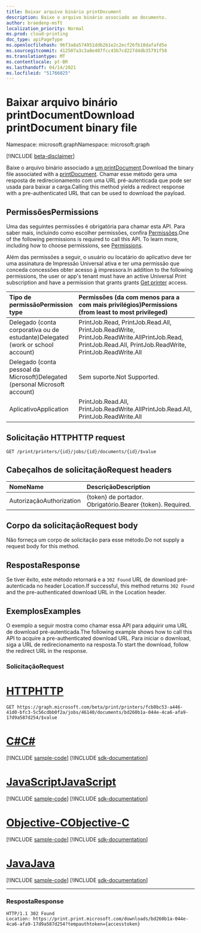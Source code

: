 ```yaml
---
title: Baixar arquivo binário printDocument
description: Baixe o arquivo binário associado ao documento.
author: braedenp-msft
localization_priority: Normal
ms.prod: cloud-printing
doc_type: apiPageType
ms.openlocfilehash: 96f3a8a574951ddb2b1e2c2ecf26fb18dafafd5e
ms.sourcegitcommit: 412507a3c3a8e407fcc43b7cd227d4db35791f58
ms.translationtype: MT
ms.contentlocale: pt-BR
ms.lasthandoff: 04/14/2021
ms.locfileid: "51766025"
---
```

# <a name="download-printdocument-binary-file"></a><span data-ttu-id="f1971-103">Baixar arquivo binário printDocument</span><span class="sxs-lookup"><span data-stu-id="f1971-103">Download printDocument binary file</span></span>

<span data-ttu-id="f1971-104">Namespace: microsoft.graph</span><span class="sxs-lookup"><span data-stu-id="f1971-104">Namespace: microsoft.graph</span></span>

[!INCLUDE [beta-disclaimer](../../includes/beta-disclaimer.md)]

<span data-ttu-id="f1971-105">Baixe o arquivo binário associado a [um printDocument](../resources/printdocument.md).</span><span class="sxs-lookup"><span data-stu-id="f1971-105">Download the binary file associated with a [printDocument](../resources/printdocument.md).</span></span> <span data-ttu-id="f1971-106">Chamar esse método gera uma resposta de redirecionamento com uma URL pré-autenticada que pode ser usada para baixar a carga.</span><span class="sxs-lookup"><span data-stu-id="f1971-106">Calling this method yields a redirect response with a pre-authenticated URL that can be used to download the payload.</span></span>

## <a name="permissions"></a><span data-ttu-id="f1971-107">Permissões</span><span class="sxs-lookup"><span data-stu-id="f1971-107">Permissions</span></span>
<span data-ttu-id="f1971-p102">Uma das seguintes permissões é obrigatória para chamar esta API. Para saber mais, incluindo como escolher permissões, confira [Permissões](/graph/permissions-reference).</span><span class="sxs-lookup"><span data-stu-id="f1971-p102">One of the following permissions is required to call this API. To learn more, including how to choose permissions, see [Permissions](/graph/permissions-reference).</span></span>

<span data-ttu-id="f1971-110">Além das permissões a seguir, o usuário ou locatário do aplicativo deve ter uma assinatura de Impressão Universal ativa e ter uma permissão que conceda concessões obter acesso [à](printer-get.md) impressora.</span><span class="sxs-lookup"><span data-stu-id="f1971-110">In addition to the following permissions, the user or app's tenant must have an active Universal Print subscription and have a permission that grants grants [Get printer](printer-get.md) access.</span></span>

| <span data-ttu-id="f1971-111">Tipo de permissão</span><span class="sxs-lookup"><span data-stu-id="f1971-111">Permission type</span></span>                        | <span data-ttu-id="f1971-112">Permissões (da com menos para a com mais privilégios)</span><span class="sxs-lookup"><span data-stu-id="f1971-112">Permissions (from least to most privileged)</span></span>                  |
| :------------------------------------- | :----------------------------------------------------------- |
| <span data-ttu-id="f1971-113">Delegado (conta corporativa ou de estudante)</span><span class="sxs-lookup"><span data-stu-id="f1971-113">Delegated (work or school account)</span></span>     | <span data-ttu-id="f1971-114">PrintJob.Read, PrintJob.Read.All, PrintJob.ReadWrite, PrintJob.ReadWrite.All</span><span class="sxs-lookup"><span data-stu-id="f1971-114">PrintJob.Read, PrintJob.Read.All, PrintJob.ReadWrite, PrintJob.ReadWrite.All</span></span> |
| <span data-ttu-id="f1971-115">Delegado (conta pessoal da Microsoft)</span><span class="sxs-lookup"><span data-stu-id="f1971-115">Delegated (personal Microsoft account)</span></span> | <span data-ttu-id="f1971-116">Sem suporte.</span><span class="sxs-lookup"><span data-stu-id="f1971-116">Not Supported.</span></span>                                               |
| <span data-ttu-id="f1971-117">Aplicativo</span><span class="sxs-lookup"><span data-stu-id="f1971-117">Application</span></span>                            | <span data-ttu-id="f1971-118">PrintJob.Read.All, PrintJob.ReadWrite.All</span><span class="sxs-lookup"><span data-stu-id="f1971-118">PrintJob.Read.All, PrintJob.ReadWrite.All</span></span>                    |

## <a name="http-request"></a><span data-ttu-id="f1971-119">Solicitação HTTP</span><span class="sxs-lookup"><span data-stu-id="f1971-119">HTTP request</span></span>
<!-- { "blockType": "ignored" } -->
```http
GET /print/printers/{id}/jobs/{id}/documents/{id}/$value
```
## <a name="request-headers"></a><span data-ttu-id="f1971-120">Cabeçalhos de solicitação</span><span class="sxs-lookup"><span data-stu-id="f1971-120">Request headers</span></span>
| <span data-ttu-id="f1971-121">Nome</span><span class="sxs-lookup"><span data-stu-id="f1971-121">Name</span></span>          | <span data-ttu-id="f1971-122">Descrição</span><span class="sxs-lookup"><span data-stu-id="f1971-122">Description</span></span>               |
| :------------ | :------------------------ |
| <span data-ttu-id="f1971-123">Autorização</span><span class="sxs-lookup"><span data-stu-id="f1971-123">Authorization</span></span> | <span data-ttu-id="f1971-p103">{token} de portador. Obrigatório.</span><span class="sxs-lookup"><span data-stu-id="f1971-p103">Bearer {token}. Required.</span></span> |

## <a name="request-body"></a><span data-ttu-id="f1971-126">Corpo da solicitação</span><span class="sxs-lookup"><span data-stu-id="f1971-126">Request body</span></span>
<span data-ttu-id="f1971-127">Não forneça um corpo de solicitação para esse método.</span><span class="sxs-lookup"><span data-stu-id="f1971-127">Do not supply a request body for this method.</span></span>

## <a name="response"></a><span data-ttu-id="f1971-128">Resposta</span><span class="sxs-lookup"><span data-stu-id="f1971-128">Response</span></span>
<span data-ttu-id="f1971-129">Se tiver êxito, este método retornará e a `302 Found` URL de download pré-autenticada no header Location.</span><span class="sxs-lookup"><span data-stu-id="f1971-129">If successful, this method returns `302 Found` and the pre-authenticated download URL in the Location header.</span></span>

## <a name="examples"></a><span data-ttu-id="f1971-130">Exemplos</span><span class="sxs-lookup"><span data-stu-id="f1971-130">Examples</span></span>
<span data-ttu-id="f1971-131">O exemplo a seguir mostra como chamar essa API para adquirir uma URL de download pré-autenticada.</span><span class="sxs-lookup"><span data-stu-id="f1971-131">The following example shows how to call this API to acquire a pre-authenticated download URL.</span></span> <span data-ttu-id="f1971-132">Para iniciar o download, siga a URL de redirecionamento na resposta.</span><span class="sxs-lookup"><span data-stu-id="f1971-132">To start the download, follow the redirect URL in the response.</span></span>

### <a name="request"></a><span data-ttu-id="f1971-133">Solicitação</span><span class="sxs-lookup"><span data-stu-id="f1971-133">Request</span></span>

# <a name="http"></a>[<span data-ttu-id="f1971-134">HTTP</span><span class="sxs-lookup"><span data-stu-id="f1971-134">HTTP</span></span>](#tab/http)
<!-- {
  "blockType": "request",
  "name": "get_document_value"
}-->
```msgraph-interactive
GET https://graph.microsoft.com/beta/print/printers/fcb0bc53-a446-41d0-bfc3-5c56cdbb0f2a/jobs/46140/documents/bd260b1a-044e-4ca6-afa9-17d9a587d254/$value
```
# <a name="c"></a>[<span data-ttu-id="f1971-135">C#</span><span class="sxs-lookup"><span data-stu-id="f1971-135">C#</span></span>](#tab/csharp)
[!INCLUDE [sample-code](../includes/snippets/csharp/get-document-value-csharp-snippets.md)]
[!INCLUDE [sdk-documentation](../includes/snippets/snippets-sdk-documentation-link.md)]

# <a name="javascript"></a>[<span data-ttu-id="f1971-136">JavaScript</span><span class="sxs-lookup"><span data-stu-id="f1971-136">JavaScript</span></span>](#tab/javascript)
[!INCLUDE [sample-code](../includes/snippets/javascript/get-document-value-javascript-snippets.md)]
[!INCLUDE [sdk-documentation](../includes/snippets/snippets-sdk-documentation-link.md)]

# <a name="objective-c"></a>[<span data-ttu-id="f1971-137">Objective-C</span><span class="sxs-lookup"><span data-stu-id="f1971-137">Objective-C</span></span>](#tab/objc)
[!INCLUDE [sample-code](../includes/snippets/objc/get-document-value-objc-snippets.md)]
[!INCLUDE [sdk-documentation](../includes/snippets/snippets-sdk-documentation-link.md)]

# <a name="java"></a>[<span data-ttu-id="f1971-138">Java</span><span class="sxs-lookup"><span data-stu-id="f1971-138">Java</span></span>](#tab/java)
[!INCLUDE [sample-code](../includes/snippets/java/get-document-value-java-snippets.md)]
[!INCLUDE [sdk-documentation](../includes/snippets/snippets-sdk-documentation-link.md)]

---


### <a name="response"></a><span data-ttu-id="f1971-139">Resposta</span><span class="sxs-lookup"><span data-stu-id="f1971-139">Response</span></span>

<!-- {
  "blockType": "response",
  "truncated": true
} -->
```http
HTTP/1.1 302 Found
Location: https://print.print.microsoft.com/downloads/bd260b1a-044e-4ca6-afa9-17d9a587d254?tempauthtoken={accesstoken}
```
